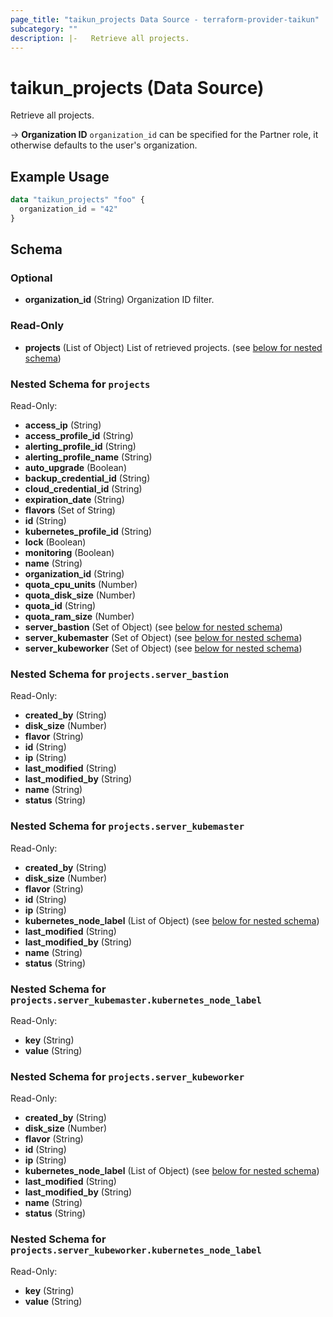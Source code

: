 ```yaml
---
page_title: "taikun_projects Data Source - terraform-provider-taikun"
subcategory: ""
description: |-   Retrieve all projects.
---
```


# taikun_projects (Data Source)

Retrieve all projects.

-> **Organization ID** `organization_id` can be specified for the Partner role, it otherwise defaults to the user's organization.

## Example Usage

```terraform
data "taikun_projects" "foo" {
  organization_id = "42"
}
```

<!-- schema generated by tfplugindocs -->
## Schema

### Optional

- **organization_id** (String) Organization ID filter.

### Read-Only

- **projects** (List of Object) List of retrieved projects. (see [below for nested schema](#nestedatt--projects))

<a id="nestedatt--projects"></a>
### Nested Schema for `projects`

Read-Only:

- **access_ip** (String)
- **access_profile_id** (String)
- **alerting_profile_id** (String)
- **alerting_profile_name** (String)
- **auto_upgrade** (Boolean)
- **backup_credential_id** (String)
- **cloud_credential_id** (String)
- **expiration_date** (String)
- **flavors** (Set of String)
- **id** (String)
- **kubernetes_profile_id** (String)
- **lock** (Boolean)
- **monitoring** (Boolean)
- **name** (String)
- **organization_id** (String)
- **quota_cpu_units** (Number)
- **quota_disk_size** (Number)
- **quota_id** (String)
- **quota_ram_size** (Number)
- **server_bastion** (Set of Object) (see [below for nested schema](#nestedobjatt--projects--server_bastion))
- **server_kubemaster** (Set of Object) (see [below for nested schema](#nestedobjatt--projects--server_kubemaster))
- **server_kubeworker** (Set of Object) (see [below for nested schema](#nestedobjatt--projects--server_kubeworker))

<a id="nestedobjatt--projects--server_bastion"></a>
### Nested Schema for `projects.server_bastion`

Read-Only:

- **created_by** (String)
- **disk_size** (Number)
- **flavor** (String)
- **id** (String)
- **ip** (String)
- **last_modified** (String)
- **last_modified_by** (String)
- **name** (String)
- **status** (String)


<a id="nestedobjatt--projects--server_kubemaster"></a>
### Nested Schema for `projects.server_kubemaster`

Read-Only:

- **created_by** (String)
- **disk_size** (Number)
- **flavor** (String)
- **id** (String)
- **ip** (String)
- **kubernetes_node_label** (List of Object) (see [below for nested schema](#nestedobjatt--projects--server_kubemaster--kubernetes_node_label))
- **last_modified** (String)
- **last_modified_by** (String)
- **name** (String)
- **status** (String)

<a id="nestedobjatt--projects--server_kubemaster--kubernetes_node_label"></a>
### Nested Schema for `projects.server_kubemaster.kubernetes_node_label`

Read-Only:

- **key** (String)
- **value** (String)



<a id="nestedobjatt--projects--server_kubeworker"></a>
### Nested Schema for `projects.server_kubeworker`

Read-Only:

- **created_by** (String)
- **disk_size** (Number)
- **flavor** (String)
- **id** (String)
- **ip** (String)
- **kubernetes_node_label** (List of Object) (see [below for nested schema](#nestedobjatt--projects--server_kubeworker--kubernetes_node_label))
- **last_modified** (String)
- **last_modified_by** (String)
- **name** (String)
- **status** (String)

<a id="nestedobjatt--projects--server_kubeworker--kubernetes_node_label"></a>
### Nested Schema for `projects.server_kubeworker.kubernetes_node_label`

Read-Only:

- **key** (String)
- **value** (String)


